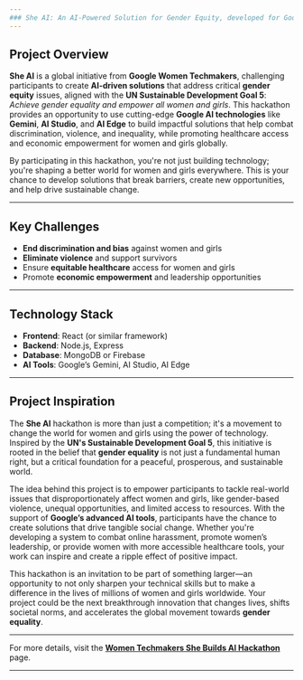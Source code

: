 ```yaml
---
### She AI: An AI-Powered Solution for Gender Equity, developed for Google Women Techmakers Hackathon: She AI
---
```


## Project Overview

**She AI** is a global initiative from **Google Women Techmakers**, challenging participants to create **AI-driven solutions** that address critical **gender equity** issues, aligned with the **UN Sustainable Development Goal 5**: *Achieve gender equality and empower all women and girls*. This hackathon provides an opportunity to use cutting-edge **Google AI technologies** like **Gemini**, **AI Studio**, and **AI Edge** to build impactful solutions that help combat discrimination, violence, and inequality, while promoting healthcare access and economic empowerment for women and girls globally.

By participating in this hackathon, you're not just building technology; you're shaping a better world for women and girls everywhere. This is your chance to develop solutions that break barriers, create new opportunities, and help drive sustainable change.

---

## Key Challenges

- **End discrimination and bias** against women and girls
- **Eliminate violence** and support survivors
- Ensure **equitable healthcare** access for women and girls
- Promote **economic empowerment** and leadership opportunities

---

## Technology Stack

- **Frontend**: React (or similar framework)
- **Backend**: Node.js, Express
- **Database**: MongoDB or Firebase
- **AI Tools**: Google’s Gemini, AI Studio, AI Edge

---

## Project Inspiration

The **She AI** hackathon is more than just a competition; it's a movement to change the world for women and girls using the power of technology. Inspired by the **UN's Sustainable Development Goal 5**, this initiative is rooted in the belief that **gender equality** is not just a fundamental human right, but a critical foundation for a peaceful, prosperous, and sustainable world.

The idea behind this project is to empower participants to tackle real-world issues that disproportionately affect women and girls, like gender-based violence, unequal opportunities, and limited access to resources. With the support of **Google’s advanced AI tools**, participants have the chance to create solutions that drive tangible social change. Whether you're developing a system to combat online harassment, promote women’s leadership, or provide women with more accessible healthcare tools, your work can inspire and create a ripple effect of positive impact.

This hackathon is an invitation to be part of something larger—an opportunity to not only sharpen your technical skills but to make a difference in the lives of millions of women and girls worldwide. Your project could be the next breakthrough innovation that changes lives, shifts societal norms, and accelerates the global movement towards **gender equality**.

---

For more details, visit the **[Women Techmakers She Builds AI Hackathon](https://devpost.com/)** page.

---

